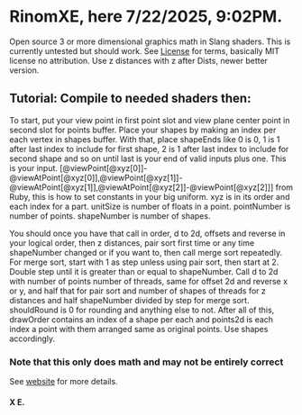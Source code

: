 # RinomXE, here 7/22/2025, 9:02PM.
Open source 3 or more dimensional graphics math in Slang shaders. This is currently untested but should work. See [License](https://gugquettex.com/en/project/software-license.php) for terms, basically MIT license no attribution. Use z distances with z after Dists, newer better version.
## Tutorial: Compile to needed shaders then:
To start, put your view point in first point slot and view plane center point in second slot for points buffer. Place your shapes by making an index per each vertex in shapes buffer. With that, place shapeEnds like 0 is 0, 1 is 1 after last index to include for first shape, 2 is 1 after last index to include for second shape and so on until last is your end of valid inputs plus one. This is your input. [@viewPoint[@xyz[0]]-@viewAtPoint[@xyz[0]],@viewPoint[@xyz[1]]-@viewAtPoint[@xyz[1]],@viewAtPoint[@xyz[2]]-@viewPoint[@xyz[2]]] from Ruby, this is how to set constants in your big uniform. xyz is in its order and each index for a part. unitSize is number of floats in a point. pointNumber is number of points. shapeNumber is number of shapes.

You should once you have that call in order, d to 2d, offsets and reverse in your logical order, then z distances, pair sort first time or any time shapeNumber changed or if you want to, then call merge sort repeatedly. For merge sort, start with 1 as step unless using pair sort, then start at 2. Double step until it is greater than or equal to shapeNumber. Call d to 2d with number of points number of threads, same for offset 2d and reverse x or y, and half that for pair sort and number of shapes of threads for z distances and half shapeNumber divided by step for merge sort. shouldRound is 0 for rounding and anything else to not. After all of this, drawOrder contains an index of a shape per each and points2d is each index a point with them arranged same as original points. Use shapes accordingly.
### Note that this only does math and may not be entirely correct
See [website](https://gugquettex.com/en/project/rinomxe/index.php) for more details.
#### X E.
